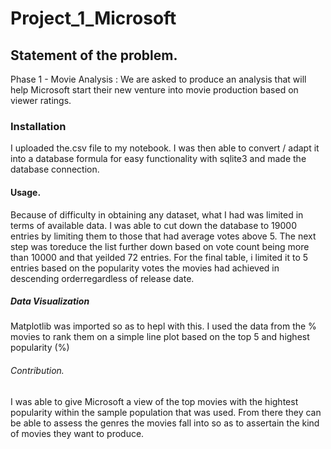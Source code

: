 # Project_1_Microsoft
## Statement of the problem.
Phase 1 - Movie Analysis : We are asked to produce an analysis that will help Microsoft start their new venture into movie production based on viewer ratings.
### Installation
I uploaded the.csv file to my notebook. I was then able to convert / adapt it into a database formula for easy functionality with sqlite3 and made the database connection.
#### Usage.
Because of difficulty in obtaining any dataset, what I had was limited in terms of available data. I was able to cut down the database to 19000 entries by limiting them to those that had average votes above 5. The next step was toreduce the list further down based on vote count being more than 10000 and that yeilded 72 entries. For the final table, i limited it to 5 entries based on the popularity votes the movies had achieved in descending orderregardless of release date.
##### Data Visualization
Matplotlib was imported so as to hepl with this. I used the data from the % movies to rank them on a simple line plot based on the top 5 and highest popularity (%)
###### Contribution.
I was able to give Microsoft a view of the top movies with the hightest popularity within the sample population that was used. From there they can be able to assess the genres the movies fall into so as to assertain the kind of movies they want to produce.

